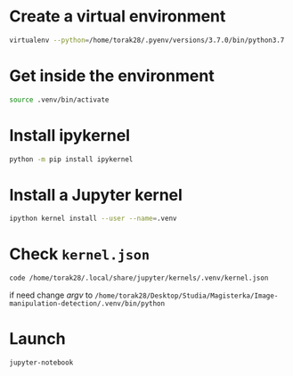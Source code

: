 # Create a virtual environment

```sh
virtualenv --python=/home/torak28/.pyenv/versions/3.7.0/bin/python3.7 .venv
```

# Get inside the environment

```sh
source .venv/bin/activate
```

# Install ipykernel

```sh
python -m pip install ipykernel
```

# Install a Jupyter kernel

```sh
ipython kernel install --user --name=.venv
```

# Check ```kernel.json```

```sh
code /home/torak28/.local/share/jupyter/kernels/.venv/kernel.json
```

if need change *argv* to ```/home/torak28/Desktop/Studia/Magisterka/Image-manipulation-detection/.venv/bin/python```

# Launch

```sh
jupyter-notebook
```